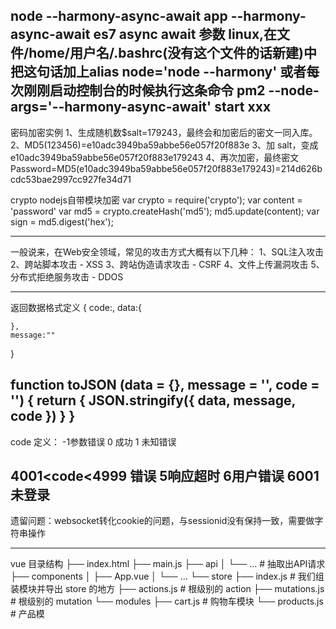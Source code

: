node --harmony-async-await app
--harmony-async-await es7 async await 参数
linux,在文件/home/用户名/.bashrc(没有这个文件的话新建)中把这句话加上alias node='node --harmony'
或者每次刚刚启动控制台的时候执行这条命令
pm2 --node-args='--harmony-async-await' start xxx
------------------------
密码加密实例
1、生成随机数$salt=179243，最终会和加密后的密文一同入库。
2、MD5(123456)=e10adc3949ba59abbe56e057f20f883e
3、加 salt，变成e10adc3949ba59abbe56e057f20f883e179243
4、再次加密，最终密文Password=MD5(e10adc3949ba59abbe56e057f20f883e179243)=214d626bcdc53bae2997cc927fe34d71

crypto nodejs自带模块加密
var crypto = require('crypto');
var content = 'password'
var md5 = crypto.createHash('md5');
md5.update(content);
var sign = md5.digest('hex');

------------------------
一般说来，在Web安全领域，常见的攻击方式大概有以下几种：
1、SQL注入攻击
2、跨站脚本攻击 - XSS
3、跨站伪造请求攻击 - CSRF
4、文件上传漏洞攻击
5、分布式拒绝服务攻击 - DDOS


------------------------
返回数据格式定义
{
    code:,
    data:{

    },
    message:""
}


function toJSON (data = {}, message = '', code = '') {
    return {
        JSON.stringify({ data, message, code })
    }
}
-------------------


code 定义：
-1参数错误
0 成功
1 未知错误

4001<code<4999 错误 
5响应超时
6用户错误 6001 未登录
---------------------------------------
遗留问题：websocket转化cookie的问题，与sessionid没有保持一致，需要做字符串操作


---------------------------------------
vue 目录结构
├── index.html
├── main.js
├── api
│   └── ... # 抽取出API请求
├── components
│   ├── App.vue
│   └── ...
└── store
    ├── index.js          # 我们组装模块并导出 store 的地方
    ├── actions.js        # 根级别的 action
    ├── mutations.js      # 根级别的 mutation
    └── modules
        ├── cart.js       # 购物车模块
        └── products.js   # 产品模